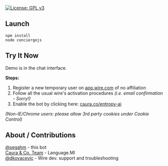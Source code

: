 <a href="https://www.gnu.org/licenses/gpl-3.0" target="_blank"><img src="https://img.shields.io/badge/License-GPL%20v3-blue.svg" alt="License: GPL v3"/></a><br/>
## Launch

```
npm install
node conciergejs
```

## Try It Now

Demo is in the chat interface.

**Steps:**

1. Register a new temporary user on [app.wire.com](https://app.wire.com/auth/#register) of no affiliation
2. Follow all the usual wire's activation procedures *(i.e. email confirmation - Sorry!)*
3. Enable the bot by clicking here: [caura.co/entropy-ai](https://www.caura.co/entropy-ai)

*(Non-IE/Chrome users: please allow 3rd party cookies under Cookie Control)*


## About / Contributions

[@segahm](https://github.com/segahm) - this bot<br/>
[Caura & Co. Team](https://github.com/caura) - Language.Ml<br/>
[@dkovacevic](https://github.com/dkovacevic) - Wire dev. support and troubleshooting<br/>

